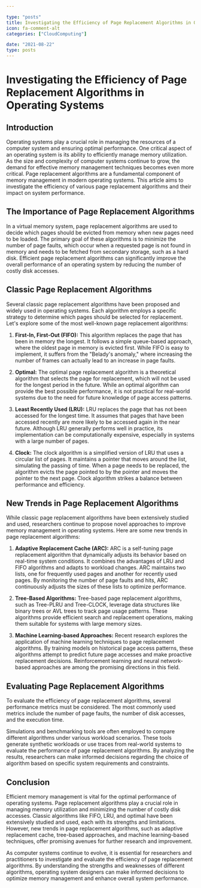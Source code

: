 ```yaml
---

type: "posts"
title: Investigating the Efficiency of Page Replacement Algorithms in Operating Systems
icon: fa-comment-alt
categories: ["CloudComputing"]

date: "2021-08-22"
type: posts
---
```





# Investigating the Efficiency of Page Replacement Algorithms in Operating Systems

## Introduction

Operating systems play a crucial role in managing the resources of a computer system and ensuring optimal performance. One critical aspect of an operating system is its ability to efficiently manage memory utilization. As the size and complexity of computer systems continue to grow, the demand for effective memory management techniques becomes even more critical. Page replacement algorithms are a fundamental component of memory management in modern operating systems. This article aims to investigate the efficiency of various page replacement algorithms and their impact on system performance.

## The Importance of Page Replacement Algorithms

In a virtual memory system, page replacement algorithms are used to decide which pages should be evicted from memory when new pages need to be loaded. The primary goal of these algorithms is to minimize the number of page faults, which occur when a requested page is not found in memory and needs to be fetched from secondary storage, such as a hard disk. Efficient page replacement algorithms can significantly improve the overall performance of an operating system by reducing the number of costly disk accesses.

## Classic Page Replacement Algorithms

Several classic page replacement algorithms have been proposed and widely used in operating systems. Each algorithm employs a specific strategy to determine which pages should be selected for replacement. Let's explore some of the most well-known page replacement algorithms:

1. **First-In, First-Out (FIFO):** This algorithm replaces the page that has been in memory the longest. It follows a simple queue-based approach, where the oldest page in memory is evicted first. While FIFO is easy to implement, it suffers from the "Belady's anomaly," where increasing the number of frames can actually lead to an increase in page faults.

2. **Optimal:** The optimal page replacement algorithm is a theoretical algorithm that selects the page for replacement, which will not be used for the longest period in the future. While an optimal algorithm can provide the best possible performance, it is not practical for real-world systems due to the need for future knowledge of page access patterns.

3. **Least Recently Used (LRU):** LRU replaces the page that has not been accessed for the longest time. It assumes that pages that have been accessed recently are more likely to be accessed again in the near future. Although LRU generally performs well in practice, its implementation can be computationally expensive, especially in systems with a large number of pages.

4. **Clock:** The clock algorithm is a simplified version of LRU that uses a circular list of pages. It maintains a pointer that moves around the list, simulating the passing of time. When a page needs to be replaced, the algorithm evicts the page pointed to by the pointer and moves the pointer to the next page. Clock algorithm strikes a balance between performance and efficiency.

## New Trends in Page Replacement Algorithms

While classic page replacement algorithms have been extensively studied and used, researchers continue to propose novel approaches to improve memory management in operating systems. Here are some new trends in page replacement algorithms:

1. **Adaptive Replacement Cache (ARC):** ARC is a self-tuning page replacement algorithm that dynamically adjusts its behavior based on real-time system conditions. It combines the advantages of LRU and FIFO algorithms and adapts to workload changes. ARC maintains two lists, one for frequently used pages and another for recently used pages. By monitoring the number of page faults and hits, ARC continuously adjusts the sizes of these lists to optimize performance.

2. **Tree-Based Algorithms:** Tree-based page replacement algorithms, such as Tree-PLRU and Tree-CLOCK, leverage data structures like binary trees or AVL trees to track page usage patterns. These algorithms provide efficient search and replacement operations, making them suitable for systems with large memory sizes.

3. **Machine Learning-based Approaches:** Recent research explores the application of machine learning techniques to page replacement algorithms. By training models on historical page access patterns, these algorithms attempt to predict future page accesses and make proactive replacement decisions. Reinforcement learning and neural network-based approaches are among the promising directions in this field.

## Evaluating Page Replacement Algorithms

To evaluate the efficiency of page replacement algorithms, several performance metrics must be considered. The most commonly used metrics include the number of page faults, the number of disk accesses, and the execution time.

Simulations and benchmarking tools are often employed to compare different algorithms under various workload scenarios. These tools generate synthetic workloads or use traces from real-world systems to evaluate the performance of page replacement algorithms. By analyzing the results, researchers can make informed decisions regarding the choice of algorithm based on specific system requirements and constraints.

## Conclusion

Efficient memory management is vital for the optimal performance of operating systems. Page replacement algorithms play a crucial role in managing memory utilization and minimizing the number of costly disk accesses. Classic algorithms like FIFO, LRU, and optimal have been extensively studied and used, each with its strengths and limitations. However, new trends in page replacement algorithms, such as adaptive replacement cache, tree-based approaches, and machine learning-based techniques, offer promising avenues for further research and improvement.

As computer systems continue to evolve, it is essential for researchers and practitioners to investigate and evaluate the efficiency of page replacement algorithms. By understanding the strengths and weaknesses of different algorithms, operating system designers can make informed decisions to optimize memory management and enhance overall system performance.